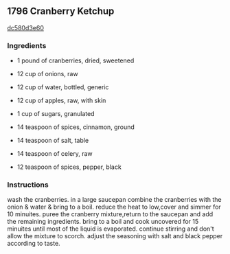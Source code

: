 ## 1796 Cranberry Ketchup

[dc580d3e60](http://www.food.com/recipe/1796-cranberry-ketchup-441628)

### Ingredients

 - 1 pound of cranberries, dried, sweetened

 - 12 cup of onions, raw

 - 12 cup of water, bottled, generic

 - 12 cup of apples, raw, with skin

 - 1 cup of sugars, granulated

 - 14 teaspoon of spices, cinnamon, ground

 - 14 teaspoon of salt, table

 - 14 teaspoon of celery, raw

 - 12 teaspoon of spices, pepper, black

### Instructions

wash the cranberries. in a large saucepan combine the cranberries with the onion & water & bring to a boil. reduce the heat to low,cover and simmer for 10 minuites. puree the cranberry mixture,return to the saucepan and add the remaining ingredients. bring to a boil and cook uncovered for 15 minuites until most of the liquid is evaporated. continue stirring and don't allow the mixture to scorch. adjust the seasoning with salt and black pepper according to taste.